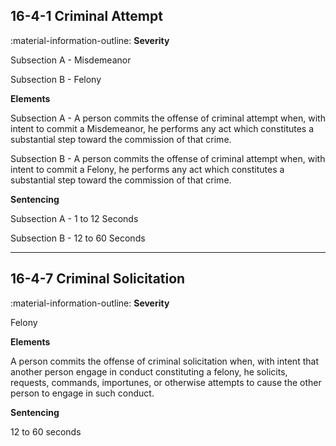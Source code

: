 ## 16-4-1 Criminal Attempt

:material-information-outline: __Severity__

Subsection A - Misdemeanor
    
Subsection B - Felony

__Elements__

Subsection A - A person commits the offense of criminal attempt when, with intent to commit a Misdemeanor, he performs any act which constitutes a substantial step toward the commission of that crime.

Subsection B - A person commits the offense of criminal attempt when, with intent to commit a Felony, he performs any act which constitutes a substantial step toward the commission of that crime.

__Sentencing__

Subsection A - 1 to 12 Seconds

Subsection B - 12 to 60 Seconds

---

## 16-4-7 Criminal Solicitation

:material-information-outline: __Severity__

Felony

__Elements__

A person commits the offense of criminal solicitation when, with intent that another person engage in conduct constituting a felony, he solicits, requests, commands, importunes, or otherwise attempts to cause the other person to engage in such conduct.

__Sentencing__

12 to 60 seconds